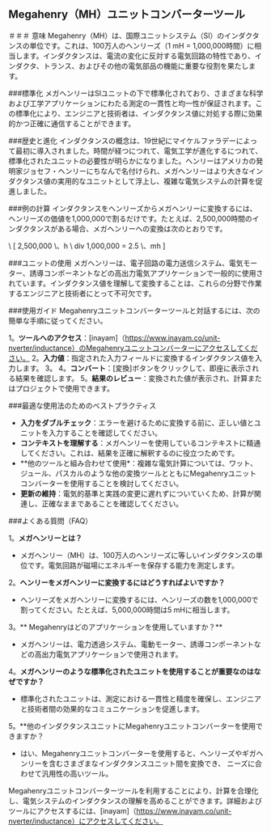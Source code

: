 ## Megahenry（MH）ユニットコンバーターツール

＃＃＃ 意味
Megahenry（MH）は、国際ユニットシステム（SI）のインダクタンスの単位です。これは、100万人のヘンリーズ（1 mH = 1,000,000時間）に相当します。インダクタンスは、電流の変化に反対する電気回路の特性であり、インダクタ、トランス、およびその他の電気部品の機能に重要な役割を果たします。

###標準化
メガヘンリーはSIユニットの下で標準化されており、さまざまな科学および工学アプリケーションにわたる測定の一貫性と均一性が保証されます。この標準化により、エンジニアと技術者は、インダクタンス値に対処する際に効果的かつ正確に通信することができます。

###歴史と進化
インダクタンスの概念は、19世紀にマイケルファラデーによって最初に導入されました。時間が経つにつれて、電気工学が進化するにつれて、標準化されたユニットの必要性が明らかになりました。ヘンリーはアメリカの発明家ジョセフ・ヘンリーにちなんで名付けられ、メガヘンリーはより大きなインダクタンス値の実用的なユニットとして浮上し、複雑な電気システムの計算を促進しました。

###例の計算
インダクタンスをヘンリーズからメガヘンリーに変換するには、ヘンリーズの価値を1,000,000で割るだけです。たとえば、2,500,000時間のインダクタンスがある場合、メガヘンリーへの変換は次のとおりです。

\ [
2,500,000 \、h \ div 1,000,000 = 2.5 \、mh
\]

###ユニットの使用
メガヘンリーは、電子回路の電力送信システム、電気モーター、誘導コンポーネントなどの高出力電気アプリケーションで一般的に使用されています。インダクタンス値を理解して変換することは、これらの分野で作業するエンジニアと技術者にとって不可欠です。

###使用ガイド
Megahenryユニットコンバーターツールと対話するには、次の簡単な手順に従ってください。

1。**ツールへのアクセス**：[inayam]（https://www.inayam.co/unit-nverter/inductance）のMegahenryユニットコンバーターにアクセスしてください。
2。**入力値**：指定された入力フィールドに変換するインダクタンス値を入力します。
3。
4。**コンバート**：[変換]ボタンをクリックして、即座に表示される結果を確認します。
5。**結果のレビュー**：変換された値が表示され、計算またはプロジェクトで使用できます。

###最適な使用法のためのベストプラクティス
-  **入力をダブルチェック**：エラーを避けるために変換する前に、正しい値とユニットを入力することを確認してください。
-  **コンテキストを理解する**：メガヘンリーを使用しているコンテキストに精通してください。これは、結果を正確に解釈するのに役立つためです。
-  **他のツールと組み合わせて使用​​*：複雑な電気計算については、ワット、ジュール、パスカルのような他の変換ツールとともにMegahenryユニットコンバーターを使用することを検討してください。
-  **更新の維持**：電気的基準と実践の変更に遅れずについていくため、計算が関連し、正確なままであることを確認してください。

###よくある質問（FAQ）

1。**メガヘンリーとは？**
- メガヘンリー（MH）は、100万人のヘンリーズに等しいインダクタンスの単位です。電気回路が磁場にエネルギーを保存する能力を測定します。

2。**ヘンリーをメガヘンリーに変換するにはどうすればよいですか？**
- ヘンリーズをメガヘンリーに変換するには、ヘンリーズの数を1,000,000で割ってください。たとえば、5,000,000時間は5 mHに相当します。

3。** Megahenryはどのアプリケーションを使用していますか？**
- メガヘンリーは、電力透過システム、電動モーター、誘導コンポーネントなどの高出力電気アプリケーションで使用されます。

4。**メガヘンリーのような標準化されたユニットを使用することが重要なのはなぜですか？**
- 標準化されたユニットは、測定における一貫性と精度を確保し、エンジニアと技術者間の効果的なコミュニケーションを促進します。

5。**他のインダクタンスユニットにMegahenryユニットコンバーターを使用できますか？
- はい、Megahenryユニットコンバーターを使用すると、ヘンリーズやギガヘンリーを含むさまざまなインダクタンスユニット間を変換でき、 ニーズに合わせて汎用性の高いツール。

Megahenryユニットコンバーターツールを利用することにより、計算を合理化し、電気システムのインダクタンスの理解を高めることができます。詳細およびツールにアクセスするには、[inayam]（https://www.inayam.co/unit-nverter/inductance）にアクセスしてください。
